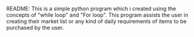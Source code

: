 README:
This is a simple python program which i created using the concepts of "while loop" and "For loop".
This program assists the user in creating their market list or any kind of daily requirements of items to be purchased by the user.
